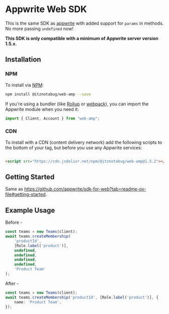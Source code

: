 # Appwrite Web SDK

This is the same SDK as [appwrite](https://www.npmjs.com/package/appwrite) with added support for `params` in methods.
No more passing `undefined` now!

**This SDK is only compatible with a minimum of Appwrite server version 1.5.x.**

## Installation

### NPM

To install via [NPM](https://www.npmjs.com/):

```bash
npm install @itznotabug/web-amp --save
```

If you're using a bundler (like [Rollup](https://rollupjs.org/) or [webpack](https://webpack.js.org/)), you can import
the Appwrite module when you need it:

```js
import { Client, Account } from "web-amp";
```

### CDN

To install with a CDN (content delivery network) add the following scripts to the bottom of your <body> tag, but before
you use any Appwrite services:

```html

<script src="https://cdn.jsdelivr.net/npm/@itznotabug/web-amp@1.5.2"></script>
```

## Getting Started

Same as https://github.com/appwrite/sdk-for-web?tab=readme-ov-file#getting-started.

## Example Usage

Before -

```ts
const teams = new Teams(client);
await teams.createMembership(
    'productId',
    [Role.label('product')],
    undefined,
    undefined,
    undefined,
    undefined,
    'Product Team'
);
```

After -

```ts
const teams = new Teams(client);
await teams.createMembership('productId', [Role.label('product')], {
    name: 'Product Team',
});
```